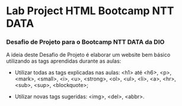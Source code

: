 # Lab Project HTML Bootcamp NTT DATA
### Desafio de Projeto para o Bootcamp NTT DATA da DIO

A ideia deste Desafio de Projeto é elaborar um website bem básico utilizando as tags aprendidas durante as aulas:

- Utilizar todas as tags explicadas nas aulas: &lt;h1&gt; até &lt;h6&gt;, &lt;p&gt;, &lt;mark&gt;, &lt;small&gt;, &lt;i&gt;, &lt;u&gt;, &lt;strong&gt;, &lt;ol&gt;, &lt;ul&gt;, &lt;li&gt;, &lt;a&gt;, &lt;hr&gt;, &lt;sub&gt;, &lt;sup&gt;, &lt;blockquote&gt;;

- Utilizar novas tags sugeridas: &lt;img&gt;, &lt;del&gt;, &lt;abbr&gt;.
